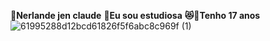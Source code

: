 **🥰Nerlande jen claude**
**👸Eu sou estudiosa**
**😻🤙Tenho 17 anos**
![61995288d12bcd61826f5f6abc8c969f (1)](https://github.com/user-attachments/assets/66f4e931-71b7-4915-a089-30cf4e02a345)
